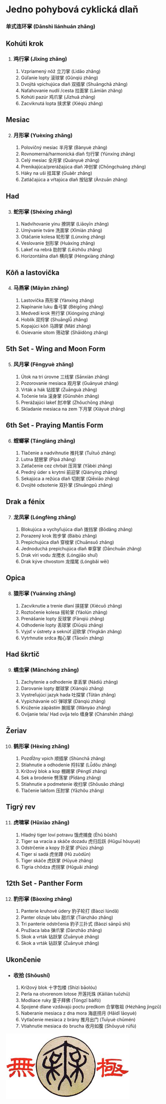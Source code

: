 # Jedno pohybová cyklická dlaň
### 单式连环掌 (Dānshì liánhuán zhǎng)

## Kohúti krok

1. ### 鸡行掌 (Jīxíng zhǎng)
    1. Vzpriamený nôž 立刀掌 (Lìdāo zhǎng)
    2. Gúľanie lopty 滚球掌 (Gǔnqiú zhǎng)
    3. Dvojitá vpichujúca dlaň 双插掌 (Shuāngchā zhǎng)
    4. Naťahovanie nudlí /cesta 拉面掌 (Lāmiàn zhǎng)
    5. Kohúti pazúr 鸡爪掌 (Jīzhuǎ zhǎng)
    6. Zacviknutá lopta 挟求掌 (Xiéqiú zhǎng)

## Mesiac

2. ### 月形掌 (Yuèxíng zhǎng)
    1. Polovičný mesiac 半月掌 (Bànyuè zhǎng)
    2. Rovnomerná/harmonická dlaň 匀行掌 (Yúnxíng zhǎng)
    3. Celý mesiac 全月掌 (Quányuè zhǎng)
    4. Prenikajúca/prerážajúca dlaň 冲创掌 (Chōngchuàng zhǎng)
    5. Háky na uši 挂耳掌 (Guàěr zhǎng)
    6. Zatláčajúca a vŕtajúca dlaň 按钻掌 (Ànzuān zhǎng)

## Had

3. ### 蛇形掌 (Shéxíng zhǎng)
    1. Nadvihovanie yinu 撩阴掌 (Liāoyīn zhǎng)
    2. Umývanie tváre 洗面掌 (Xǐmiàn zhǎng)
    3. Otáčanie kolesa 轮形掌 (Lúnxíng zhǎng)
    4. Veslovanie 划形掌 (Huàxíng zhǎng)
    5. Lakeť na rebrá 肋肘掌 (Lēizhǒu zhǎng)
    6. Horizontálna dlaň 横向掌 (Héngxiàng zhǎng)

## Kôň a lastovička

4. ### 马燕掌 (Mǎyàn zhǎng)
    1. Lastovička 燕形掌 (Yànxíng zhǎng)
    2. Napínanie luku 备弓掌 (Bèigōng zhǎng)
    3. Medvedí krok 熊行掌 (Xióngxíng zhǎng)
    4. Hoblík 双捋掌 (Shuānglǚ zhǎng)
    5. Kopajúci kôň 马蹄掌 (Mǎtí zhǎng)
    6. Osievanie sitom 筛动掌 (Shāidòng zhǎng)

## 5th Set - Wing and Moon Form

5. ### 风月掌 (Fēngyuè zhǎng)
    1. Útok na tri úrovne 三线掌 (Sānxiàn zhǎng)
    2. Pozorovanie mesiaca 观月掌 (Guānyuè zhǎng)
    3. Vrták a hák 钻挂掌 (Zuānguà zhǎng)
    4. Točenie tela 滚身掌 (Gǔnshēn zhǎng)
    5. Prerážajúci lakeť 肘冲掌 (Zhǒuchōng zhǎng)
    6. Skladanie mesiaca na zem 下月掌 (Xiàyuè zhǎng)

## 6th Set - Praying Mantis Form

6. ### 螳螂掌 (Tángláng zhǎng)
    1. Tlačenie a nadvihnutie 推托掌 (Tuītuō zhǎng)
    2. Lutna 琵琶掌 (Pípá zhǎng)
    3. Zatlačenie cez chrbát 压背掌 (Yābèi zhǎng)
    4. Predný úder s krytmi 前迎掌 (Qiányíng zhǎng)
    5. Sekajúca a režúca dlaň 切削掌 (Qiēxiāo zhǎng)
    6. Dvojité odsotenie 双扑掌 (Shuāngpū zhǎng)

## Drak a fénix

7. ### 龙凤掌 (Lóngfèng zhǎng)
    1. Blokujúca a vychyľujúca dlaň 拨挡掌 (Bōdǎng zhǎng)
    2. Porazený krok 败步掌 (Bàibù zhǎng)
    3. Prepichujúca dlaň 穿梭掌 (Chuānsuō zhǎng)
    4. Jednoduchá prepichujúca dlaň 单穿掌 (Dānchuān zhǎng)
    5. Drak víri vodu 龙搅水 (Lóngjiǎo shuǐ)
    6. Drak kýve chvostom 龙摆尾 (Lóngbǎi wěi)

## Opica

8. ### 猿形掌 (Yuánxíng zhǎng)
    1. Zacviknutie a trenie dlaní 挟搓掌 (Xiécuō zhǎng)
    2. Roztočenie kolesa 摇轮掌 (Yáolún zhǎng)
    3. Prenášanie lopty 反球掌 (Fǎnqiú zhǎng)
    4. Odhodenie lopty 丢球掌 (Diūqiú zhǎng)
    5. Vyjsť v ústrety a seknúť 迎砍掌 (Yíngkǎn zhǎng)
    6. Vytrhnutie srdca 掏心掌 (Tāoxīn zhǎng)

## Had škrtič

9. ### 螨虫掌 (Mǎnchóng zhǎng)
    1. Zachytenie a odhodenie 拿丢掌 (Nádiū zhǎng)
    2. Darovanie lopty 献球掌 (Xiànqiú zhǎng)
    3. Vystreľujúci jazyk hada 吐探掌 (Tǔtàn zhǎng)
    4. Vypichávanie očí 弹球掌 (Dànqiú zhǎng)
    5. Krúženie zápästím 腕摇掌 (Wànyáo zhǎng)
    6. Ovíjanie tela/ Had ovíja telo 缠身掌 (Chánshēn zhǎng)

## Žeriav

10. ### 鹤形掌 (Hèxíng zhǎng)
    1. Pozdĺžny vpich 顺插掌 (Shùnchā zhǎng)
    2. Stiahnutie a odhodenie 捋抖掌 (Lǚdǒu zhǎng)
    3. Krížový blok a kop 棚踢掌 (Péngtī zhǎng)
    4. Sek a brodenie 劈荡掌 (Pīdàng zhǎng)
    5. Stiahnutie a podmetenie 收扫掌 (Shōusǎo zhǎng)
    6. Tlačenie lakťom 压肘掌 (Yāzhǒu zhǎng)

## Tigrý rev

11. ### 虎啸掌 (Hǔxiào zhǎng)
    1. Hladný tiger loví potravu 饿虎捕食 (Èhǔ bǔshí)
    2. Tiger sa vracia a skáče dozadu 虎归后跃 (Hǔguī hòuyuè)
    3. Odstrčenie a kopy 扑足掌 (Pūzú zhǎng)
    4. Tiger si sadá 虎坐蹲 (Hǔ zuòdūn)
    5. Tiger skáče 虎跃掌 (Hǔyuè zhǎng)
    6. Tigria chôdza 虎拐掌 (Hǔguǎi zhǎng)

## 12th Set - Panther Form

12. ### 豹形掌 (Bàoxíng zhǎng)
    1. Panterie kruhové údery 豹子轮打 (Bàozi lúndǎ)
    2. Panter olizuje labu 甜爪掌 (Tiánzhǎo zhǎng)
    3. Tri panterie odstrčenia 豹子三扑式 (Bàozi sānpū shì)
    4. Pružiaca laba 弹爪掌 (Dànzhǎo zhǎng)
    5. Skok a vrták 钻跃掌 (Zuānyuè zhǎng)
    6. Skok a vrták 钻跃掌 (Zuānyuè zhǎng)

## Ukončenie

- ### 收拾 (Shōushí)
    1. Krížový blok 十字包楼 (Shízì bāolóu)
    2. Perla na otvorenom lotose 开莲托珠 (Kāilián tuōzhū)
    3. Modliace ruky 童子拜佛 (Tóngzǐ bàifó)
    4. Spojené dlane vzdávajú poctu predkom 合掌敬祖 (Hézhǎng jìngzǔ)
    5. Naberanie mesiaca z dna mora 海底捞月 (Hǎidǐ lāoyuè)
    6. Vytlačenie mesiaca z brány 推月出门 (Tuīyuè chūmén)
    7. Vtiahnutie mesiaca do brucha 收月如腹 (Shōuyuè rúfù)

![Wujiquan logo](/images/Wujiquan_logo.jpeg)
